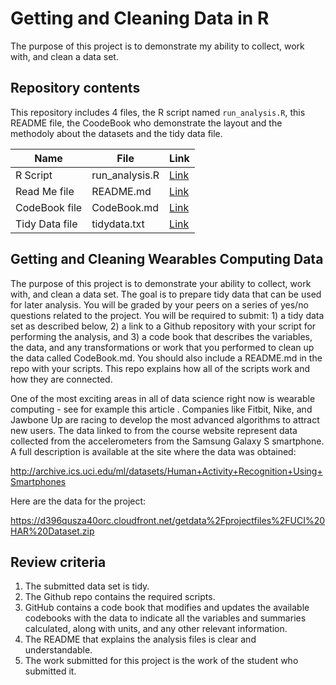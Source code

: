 # Getting and Cleaning Data in R

The purpose of this project is to demonstrate my ability to collect, work with, and clean a data set.

## Repository contents

This repository includes 4 files, the R script named `run_analysis.R`, this README file, the CoodeBook who demonstrate the layout and the methodoly about the datasets and the tidy data file.

| Name           | File           | Link                                                                      |
|------------------------|------------------------|------------------------|
| R Script       | run_analysis.R | [Link](https://github.com/TiagoAdriaNunes/datasciencecoursera/Getting_and_Cleaning_Data_Course_Project/blob/main/run_analysis.R) |
| Read Me file   | README.md      | [Link](https://github.com/TiagoAdriaNunes/datasciencecoursera/Getting_and_Cleaning_Data_Course_Project/blob/main/README.md)      |
| CodeBook file  | CodeBook.md    | [Link](https://github.com/TiagoAdriaNunes/datasciencecoursera/Getting_and_Cleaning_Data_Course_Project/blob/main/CodeBook.md)    |
| Tidy Data file | tidydata.txt   | [Link](https://github.com/TiagoAdriaNunes/datasciencecoursera/Getting_and_Cleaning_Data_Course_Project/blob/main/tidyData.txt)   |

## Getting and Cleaning Wearables Computing Data

The purpose of this project is to demonstrate your ability to collect, work with, and clean a data set. The goal is to prepare tidy data that can be used for later analysis. You will be graded by your peers on a series of yes/no questions related to the project. You will be required to submit: 1) a tidy data set as described below, 2) a link to a Github repository with your script for performing the analysis, and 3) a code book that describes the variables, the data, and any transformations or work that you performed to clean up the data called CodeBook.md. You should also include a README.md in the repo with your scripts. This repo explains how all of the scripts work and how they are connected.

One of the most exciting areas in all of data science right now is wearable computing - see for example this article . Companies like Fitbit, Nike, and Jawbone Up are racing to develop the most advanced algorithms to attract new users. The data linked to from the course website represent data collected from the accelerometers from the Samsung Galaxy S smartphone. A full description is available at the site where the data was obtained:

<http://archive.ics.uci.edu/ml/datasets/Human+Activity+Recognition+Using+Smartphones>

Here are the data for the project:

<https://d396qusza40orc.cloudfront.net/getdata%2Fprojectfiles%2FUCI%20HAR%20Dataset.zip>

## Review criteria

1.  The submitted data set is tidy.
2.  The Github repo contains the required scripts.
3.  GitHub contains a code book that modifies and updates the available codebooks with the data to indicate all the variables and summaries calculated, along with units, and any other relevant information.
4.  The README that explains the analysis files is clear and understandable.
5.  The work submitted for this project is the work of the student who submitted it.